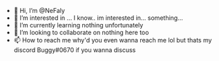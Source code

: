 - 👋 Hi, I’m @NeFaly
- 👀 I’m interested in ... I know.. im interested in... something...
- 🌱 I’m currently learning nothing unfortunately
- 💞️ I’m looking to collaborate on nothing here too
- 📫 How to reach me why'd you even wanna reach me lol but thats my discord Buggy#0670 if you wanna discuss

<!---
NeFaly/NeFaly is a ✨ special ✨ repository because its `README.md` (this file) appears on your GitHub profile.
You can click the Preview link to take a look at your changes.
--->
